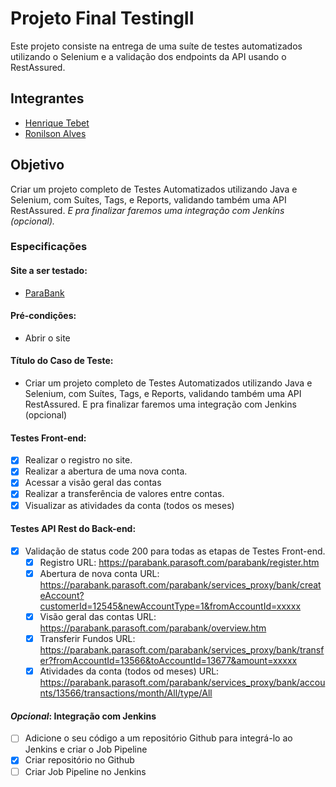 # Projeto Final TestingII

Este projeto consiste na entrega de uma suíte de testes automatizados utilizando o Selenium e a validação dos endpoints
da API usando o RestAssured.

## Integrantes
- [Henrique Tebet ](https://github.com/henriquetebet)
- [Ronilson Alves](https://github.com/ronilsonalves)

## Objetivo
Criar um projeto completo de Testes Automatizados utilizando Java e Selenium, com Suítes, Tags, e Reports,
validando também uma API RestAssured. _E pra finalizar faremos uma integração com Jenkins (opcional)._

### Especificações
#### Site a ser testado:
- [ParaBank](https://www.saucedemo.com/)
#### Pré-condições:
- Abrir o site
#### Título do Caso de Teste:
- Criar um projeto completo de Testes Automatizados utilizando Java e Selenium, com Suítes, Tags, e Reports,
validando também uma API RestAssured. E pra finalizar faremos uma integração com Jenkins (opcional)

#### Testes Front-end:
- [x] Realizar o registro no site.
- [x] Realizar a abertura de uma nova conta.
- [x] Acessar a visão geral das contas
- [x] Realizar a transferência de valores entre contas.
- [x] Visualizar as atividades da conta (todos os meses)

#### Testes API Rest do Back-end:
- [x] Validação de status code 200 para todas as etapas de Testes Front-end.
  - [x] Registro URL: https://parabank.parasoft.com/parabank/register.htm
  - [x] Abertura de nova conta URL: https://parabank.parasoft.com/parabank/services_proxy/bank/createAccount?customerId=12545&newAccountType=1&fromAccountId=xxxxx
  - [x] Visão geral das contas URL: https://parabank.parasoft.com/parabank/overview.htm
  - [x] Transferir Fundos URL: https://parabank.parasoft.com/parabank/services_proxy/bank/transfer?fromAccountId=13566&toAccountId=13677&amount=xxxxx
  - [x] Atividades da conta (todos od meses) URL: https://parabank.parasoft.com/parabank/services_proxy/bank/accounts/13566/transactions/month/All/type/All

#### _Opcional_: Integração com Jenkins
  - [ ] Adicione o seu código a um repositório Github para integrá-lo ao Jenkins e criar o Job Pipeline
  - [x] Criar repositório no Github
  - [ ] Criar Job Pipeline no Jenkins